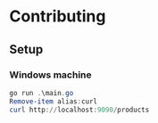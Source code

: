 # Contributing

## Setup

### Windows machine

``` Powershell
go run .\main.go
Remove-item alias:curl
curl http://localhost:9090/products
```